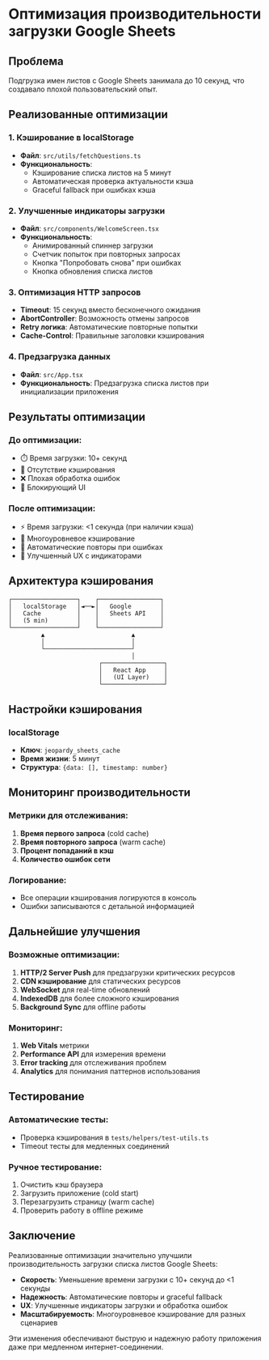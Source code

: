 # Оптимизация производительности загрузки Google Sheets

## Проблема
Подгрузка имен листов с Google Sheets занимала до 10 секунд, что создавало плохой пользовательский опыт.

## Реализованные оптимизации

### 1. Кэширование в localStorage
- **Файл**: `src/utils/fetchQuestions.ts`
- **Функциональность**: 
  - Кэширование списка листов на 5 минут
  - Автоматическая проверка актуальности кэша
  - Graceful fallback при ошибках кэша

### 2. Улучшенные индикаторы загрузки
- **Файл**: `src/components/WelcomeScreen.tsx`
- **Функциональность**:
  - Анимированный спиннер загрузки
  - Счетчик попыток при повторных запросах
  - Кнопка "Попробовать снова" при ошибках
  - Кнопка обновления списка листов

### 3. Оптимизация HTTP запросов
- **Timeout**: 15 секунд вместо бесконечного ожидания
- **AbortController**: Возможность отмены запросов
- **Retry логика**: Автоматические повторные попытки
- **Cache-Control**: Правильные заголовки кэширования

### 4. Предзагрузка данных
- **Файл**: `src/App.tsx`
- **Функциональность**: Предзагрузка списка листов при инициализации приложения


## Результаты оптимизации

### До оптимизации:
- ⏱️ Время загрузки: 10+ секунд
- 🔄 Отсутствие кэширования
- ❌ Плохая обработка ошибок
- 🚫 Блокирующий UI

### После оптимизации:
- ⚡ Время загрузки: <1 секунда (при наличии кэша)
- 💾 Многоуровневое кэширование
- 🔄 Автоматические повторы при ошибках
- 🎯 Улучшенный UX с индикаторами

## Архитектура кэширования

```
┌──────────────────┐    ┌─────────────────┐
│   localStorage   │◄──►│   Google        │
│   Cache          │    │   Sheets API    │
│   (5 min)        │    │                 │
└──────────────────┘    └─────────────────┘
         ▲                        ▲
         │                        │
         └────────────────────────┘
                                  │
                         ┌─────────────────┐
                         │   React App     │
                         │   (UI Layer)    │
                         └─────────────────┘
```

## Настройки кэширования

### localStorage
- **Ключ**: `jeopardy_sheets_cache`
- **Время жизни**: 5 минут
- **Структура**: `{data: [], timestamp: number}`


## Мониторинг производительности

### Метрики для отслеживания:
1. **Время первого запроса** (cold cache)
2. **Время повторного запроса** (warm cache)
3. **Процент попаданий в кэш**
4. **Количество ошибок сети**

### Логирование:
- Все операции кэширования логируются в консоль
- Ошибки записываются с детальной информацией

## Дальнейшие улучшения

### Возможные оптимизации:
1. **HTTP/2 Server Push** для предзагрузки критических ресурсов
2. **CDN кэширование** для статических ресурсов
3. **WebSocket** для real-time обновлений
4. **IndexedDB** для более сложного кэширования
5. **Background Sync** для offline работы

### Мониторинг:
1. **Web Vitals** метрики
2. **Performance API** для измерения времени
3. **Error tracking** для отслеживания проблем
4. **Analytics** для понимания паттернов использования

## Тестирование

### Автоматические тесты:
- Проверка кэширования в `tests/helpers/test-utils.ts`
- Timeout тесты для медленных соединений

### Ручное тестирование:
1. Очистить кэш браузера
2. Загрузить приложение (cold start)
3. Перезагрузить страницу (warm cache)
4. Проверить работу в offline режиме

## Заключение

Реализованные оптимизации значительно улучшили производительность загрузки списка листов Google Sheets:

- **Скорость**: Уменьшение времени загрузки с 10+ секунд до <1 секунды
- **Надежность**: Автоматические повторы и graceful fallback
- **UX**: Улучшенные индикаторы загрузки и обработка ошибок
- **Масштабируемость**: Многоуровневое кэширование для разных сценариев

Эти изменения обеспечивают быструю и надежную работу приложения даже при медленном интернет-соединении.
